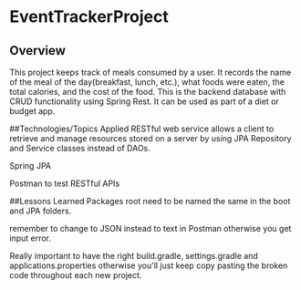 # EventTrackerProject
## Overview
This project keeps track of meals consumed by a user. It records the name of the meal of the day(breakfast, lunch, etc.), what foods were eaten, the total calories, and the cost of the food. This is the backend database with CRUD functionality using Spring Rest. It can be used as part of a diet or budget app.

##Technologies/Topics Applied
RESTful web service allows a client to retrieve and manage resources stored on a server by using JPA Repository and Service classes instead of DAOs.

Spring JPA

Postman to test RESTful APIs

##Lessons Learned
Packages root need to be named the same in the boot and JPA folders.

remember to change to JSON instead to text in Postman otherwise you get input error.

Really important to have the right build.gradle, settings.gradle and applications.properties otherwise you'll just keep copy pasting the broken code throughout each new project. 

